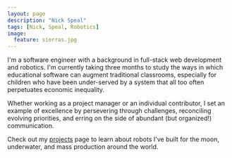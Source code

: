 ```yaml
---
layout: page
description: "Nick Speal"
tags: [Nick, Speal, Robotics]
image:
  feature: sierras.jpg
---
```


I'm a software engineer with a background in full-stack web development and robotics. I'm currently taking three months to study the ways in which educational software can augment traditional classrooms, especially for children who have been under-served by a system that all too often perpetuates economic inequality.

Whether working as a project manager or an individual contributor, I set an example of excellence by persevering through challenges, reconciling evolving priorities, and erring on the side of abundant (but organized!) communication.

Check out my [projects](/projects) page to learn about robots I've built for the moon, underwater, and mass production around the world.
